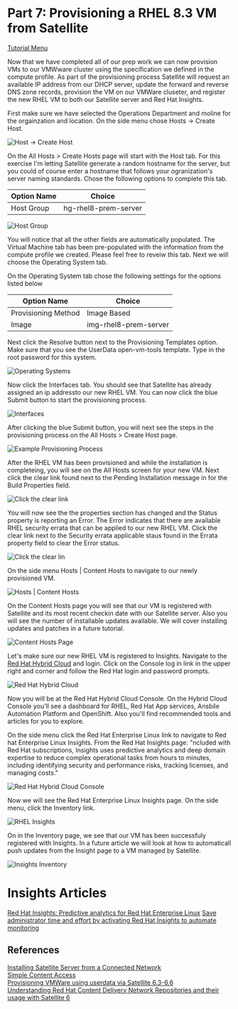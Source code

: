 # Part 7: Provisioning a RHEL 8.3 VM from Satellite

[Tutorial Menu](https://github.com/pslucas0212/RedHat-Satellite-VM-Provisioning-to-vSphere-Tutorial)

Now that we have completed all of our prep work we can now provision VMs to our VMWware cluster using the specification we defined in the compute profile.  As part of the provisioning process Satellite will request an available IP address from our DHCP server, update the forward and reverse DNS zone records, provision the VM on our VMWare cluseter, and register the new RHEL VM to both our Satellite server and Red Hat Insights.

First make sure we have selected the Operations Department and moline for the orgainzation and location.  On the side menu chose Hosts -> Create Host.

![Host -> Create Host](/images/sat95.png)

On the All Hosts > Create Hosts page will start with the Host tab.  For this exercise I'm letting Satellite generate a random hostname for the server, but you could of course enter a hostname that follows your ogranization's server naming standards.  Chose the following options to complete this tab.

Option Name | Choice
----------- | ------
Host Group | hg-rhel8-prem-server

![Host Group](/images/sat96a.png)

You will notice that all the other fields are automatically populated.  The Virtual Machine tab has been pre-populated with the information from the compute profile we created.  Please feel free to reveiw this tab.  Next we will choose the Operating System tab.

On the Operating System tab chose the following settings for the options listed below

Option Name | Choice
----------- | ------
Provisioning Method | Image Based
Image | img-rhel8-prem-server

Next click the Resolve button next to the Provisioning Templates option.  Make sure that you see the UserData open-vm-tools template.  Type in the root password for this system. 

![Operating Systems](/images/sat97b.png)

Now click the Interfaces tab.  You should see that Satellite has already assigned an ip addressto our new RHEL VM.  You can now click the blue Submit button to start the provisioning process.

![Interfaces](/images/sat98a.png)

After clicking the blue Submit button, you will next see the steps in the provisioning process on the All Hosts > Create Host page.

![Example Provisioning Process](/images/sat99.png)

After the RHEL VM has been provisioned and while the installation is completeing, you will see on the All Hosts screen for your new VM.  Next click the clear link found next to the Pending Installation message in for the Build Properties field.

![Click the clear link](/images/sat100.png)

You will now see the the properties section has changed and the Status property is reporting an Error.  The Error indicates that there are available RHEL security errata that can be applied to our new RHEL VM.  Click the clear link next to the Security errata applicable staus found in the Errata property field to clear the Error status.  

![Click the clear lin](/images/sat101.png)

On the side menu Hosts | Content Hosts to navigate to our newly provisioned VM.

![Hosts | Content Hosts](/images/sat102.png)

On the Content Hosts page you will see that our VM is registered with Satellite and its most recent checkin date with our Satellite server.  Also you will see the number of installable updates available.  We will cover installing updates and patches in a future tutorial.

![Content Hosts Page](/images/sat103.png)

Let's make sure our new RHEL VM is registered to Insights.  Navigate to the [Red Hat Hybrid Cloud](https://cloud.redhat.com/) and login.  Click on the Console log in link in the upper right and corner and follow the Red Hat login and password prompts.

![Red Hat Hybrid Cloud](/images/sat104.png)

Now you will be at the Red Hat Hybrid Cloud Console. On the Hybrid Cloud Console you'll see a dashboard for RHEL, Red Hat App services, Ansbile Automation Platform and OpenShift.  Also you'll find recommended tools and articles for you to explore.

On the side menu click the Red Hat Enterprise Linux link to navigate to Red hat Enterprise Linux Insights.  From the Red Hat Insights page: "ncluded with Red Hat subscriptions, Insights uses predictive analytics and deep domain expertise to reduce complex operational tasks from hours to minutes, including identifying security and performance risks, tracking licenses, and managing costs."

![Red Hat Hybrid Cloud Console](images/sat105.png)

Now we will see the Red Hat Enterprise Linux Insights page.  On the side menu, click the Inventory link.

![RHEL Insights](/images/sat106.png)

On in the Inventory page, we see that our VM has been successfuly registered with Insights.  In a future article we will look at how to automaticall push updates from the Insight page to a VM managed by Satellite.

![Insights Inventory](/images/sat107.png)



# Insights Articles
[Red Hat Insights: Predictive analytics for Red Hat Enterprise Linux](https://www.redhat.com/en/resources/insights-predictive-risk-analytics-datasheet)
[Save administrator time and effort by activating Red Hat Insights to automate monitoring](https://www.redhat.com/cms/managed-files/ma-save-administrator-time-analyst-paper-f25355-202009-en.pdf)



## References  
[Installing Satellite Server from a Connected Network](https://access.redhat.com/documentation/en-us/red_hat_satellite/6.9/html/installing_satellite_server_from_a_connected_network/index)   
[Simple Content Access](https://access.redhat.com/articles/simple-content-access)  
[Provisioning VMWare using userdata via Satellite 6.3-6.6](https://access.redhat.com/blogs/1169563/posts/3640721)  
[Understanding Red Hat Content Delivery Network Repositories and their usage with Satellite 6](https://access.redhat.com/articles/1586183)

